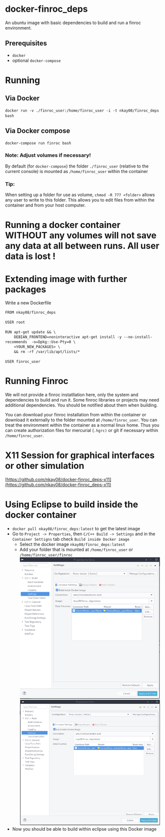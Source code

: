 # docker-finroc_deps
An ubuntu image with basic dependencies to build and run a finroc environment.

## Prerequisites
- `docker`
- optional `docker-compose`

# Running
## Via Docker
`docker run -v ./finroc_user:/home/finroc_user -i -t nkay08/finroc_deps bash`
## Via Docker compose
`docker-compose run finroc bash`

### Note: Adjust volumes if necessary!
By default (for `docker-compose`) the folder `./finroc_user` (relative to the current console) is mounted as `/home/finroc_user` within the container
### Tip:
When setting up a folder for use as volume, `chmod -R 777 <folder>` allows any user to write to this folder. This allows you to edit files from within the container and from your host computer.

# Running a docker container WITHOUT any volumes will not save any data at all between runs. All user data is lost !

# Extending image with further packages
Write a new Dockerfile
```
FROM nkay08/finroc_deps

USER root

RUN apt-get update && \
    DEBIAN_FRONTEND=noninteractive apt-get install -y --no-install-recommends  -o=Dpkg::Use-Pty=0 \
    <YOUR_NEW_PACKAGES> \
    && rm -rf /var/lib/apt/lists/*  
    
USER finroc_user
```

# Running Finroc
We will not provide a finroc instatllation here, only the system and dependencies to build and run it.
Some finroc libraries or projects may need additional dependencies. You should be notified about them when building.

You can download your finroc installation from within the container or download it externally to the folder mounted at `/home/finroc_user`. You can treat the environment within the container as a normal linux home. Thus you can create authorization files for mercurial (`.hgrc)` or git if necessary within `/home/finroc_user`.

# X11 Session for graphical interfaces or other simulation
[https://github.com/nkay08/docker-finroc_deps-x11](https://github.com/nkay08/docker-finroc_deps-x11)

# Using Eclipse to build inside the docker container
- `docker pull nkay08/finroc_deps:latest` to get the latest image
- Go to `Project -> Properties`, then `C/C++ Build -> Settings` and in the `Container Settigns` tab check `Build inside Docker image`
    - Select the docker image `nkay08/finroc_deps:latest`
    - Add your folder that is mounted at `/home/finroc_user` or `/home/finroc_user/finroc`
    ![eclipse-docker-finroc](img/eclipse-docker-finroc.png)
    ![eclipse-docker-finroc_user](img/eclipse-docker-finroc_user.png)
- Now you should be able to build within eclipse using this Docker image
